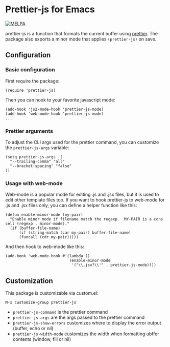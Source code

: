 # Prettier-js for Emacs
[![MELPA](http://melpa.org/packages/prettier-js-badge.svg)](http://melpa.org/#/prettier-js)

prettier-js is a function that formats the current buffer using [prettier](https://github.com/prettier/prettier). The
package also exports a minor mode that applies `(prettier-js)` on save.

## Configuration

### Basic configuration

First require the package:

```elisp
(require 'prettier-js)
```

Then you can hook to your favorite javascript mode:

```elisp
(add-hook 'js2-mode-hook 'prettier-js-mode)
(add-hook 'web-mode-hook 'prettier-js-mode)
...
```

### Prettier arguments

To adjust the CLI args used for the prettier command, you can customize the `prettier-js-args` variable:

```elisp
(setq prettier-js-args '(
  "--trailing-comma" "all"
  "--bracket-spacing" "false"
))
```

### Usage with web-mode

Web-mode is a popular mode for editing .js and .jsx files, but it is used to edit other template files too. If you want to hook prettier-js to web-mode for .js and .jsx files only, you can define a helper function like this:

```elisp
(defun enable-minor-mode (my-pair)
  "Enable minor mode if filename match the regexp.  MY-PAIR is a cons cell (regexp . minor-mode)."
  (if (buffer-file-name)
      (if (string-match (car my-pair) buffer-file-name)
      (funcall (cdr my-pair)))))
```

And then hook to web-mode like this:

```elisp
(add-hook 'web-mode-hook #'(lambda ()
                            (enable-minor-mode
                             '("\\.jsx?\\'" . prettier-js-mode))))
```

## Customization

This package is customizable via custom.el:

```
M-x customize-group prettier-js
```

* `prettier-js-command` is the prettier command
* `prettier-js-args` are the args passed to the prettier command
* `prettier-js-show-errors` customizes where to display the error output (buffer, echo or nil)
* `prettier-js-width-mode` customizes the width when formatting ubffer contents (window, fill or nil)
